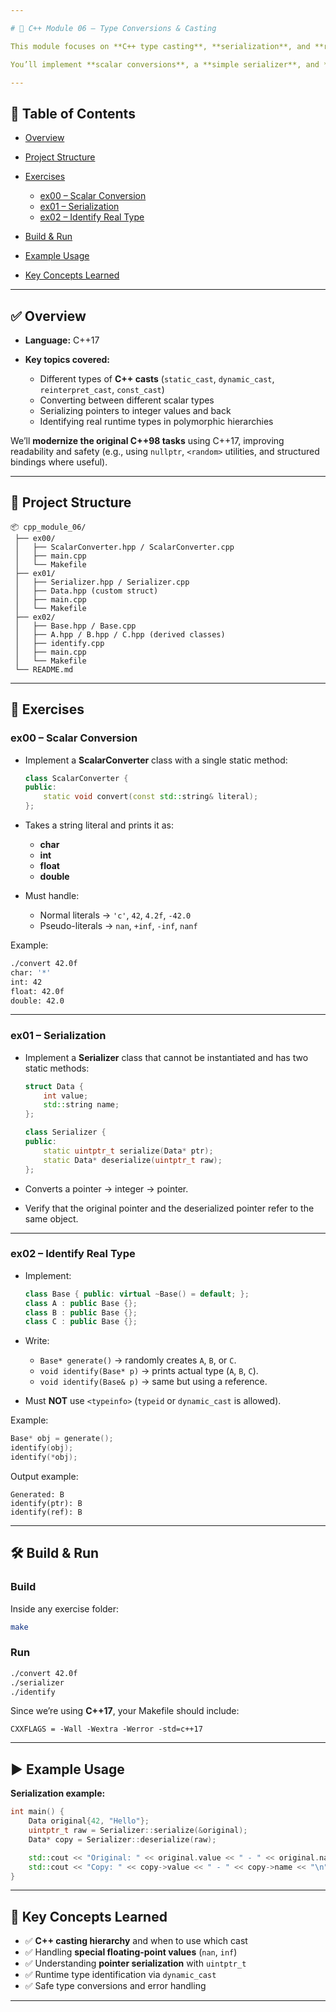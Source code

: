 ```yaml
---

# 🔄 C++ Module 06 – Type Conversions & Casting

This module focuses on **C++ type casting**, **serialization**, and **runtime type identification**.

You’ll implement **scalar conversions**, a **simple serializer**, and **type identification** for polymorphic classes—perfect to deepen your understanding of **static\_cast, reinterpret\_cast, dynamic\_cast, and const\_cast** in **C++17**.

---
```


## 📌 Table of Contents

* [Overview](#overview)
* [Project Structure](#project-structure)
* [Exercises](#exercises)

  * [ex00 – Scalar Conversion](#ex00--scalar-conversion)
  * [ex01 – Serialization](#ex01--serialization)
  * [ex02 – Identify Real Type](#ex02--identify-real-type)
* [Build & Run](#build--run)
* [Example Usage](#example-usage)
* [Key Concepts Learned](#key-concepts-learned)

---

## ✅ Overview

* **Language:** C++17
* **Key topics covered:**

  * Different types of **C++ casts** (`static_cast`, `dynamic_cast`, `reinterpret_cast`, `const_cast`)
  * Converting between different scalar types
  * Serializing pointers to integer values and back
  * Identifying real runtime types in polymorphic hierarchies

We’ll **modernize the original C++98 tasks** using C++17, improving readability and safety (e.g., using `nullptr`, `<random>` utilities, and structured bindings where useful).

---

## 📂 Project Structure

```
📦 cpp_module_06/
 ├── ex00/
 │   ├── ScalarConverter.hpp / ScalarConverter.cpp
 │   ├── main.cpp
 │   └── Makefile
 ├── ex01/
 │   ├── Serializer.hpp / Serializer.cpp
 │   ├── Data.hpp (custom struct)
 │   ├── main.cpp
 │   └── Makefile
 ├── ex02/
 │   ├── Base.hpp / Base.cpp
 │   ├── A.hpp / B.hpp / C.hpp (derived classes)
 │   ├── identify.cpp
 │   ├── main.cpp
 │   └── Makefile
 └── README.md
```

---

## 📝 Exercises

### **ex00 – Scalar Conversion**

* Implement a **ScalarConverter** class with a single static method:

  ```cpp
  class ScalarConverter {
  public:
      static void convert(const std::string& literal);
  };
  ```

* Takes a string literal and prints it as:

  * **char**
  * **int**
  * **float**
  * **double**

* Must handle:

  * Normal literals → `'c'`, `42`, `4.2f`, `-42.0`
  * Pseudo-literals → `nan`, `+inf`, `-inf`, `nanf`

Example:

```bash
./convert 42.0f
char: '*'
int: 42
float: 42.0f
double: 42.0
```

---

### **ex01 – Serialization**

* Implement a **Serializer** class that cannot be instantiated and has two static methods:

  ```cpp
  struct Data {
      int value;
      std::string name;
  };

  class Serializer {
  public:
      static uintptr_t serialize(Data* ptr);
      static Data* deserialize(uintptr_t raw);
  };
  ```
* Converts a pointer → integer → pointer.
* Verify that the original pointer and the deserialized pointer refer to the same object.

---

### **ex02 – Identify Real Type**

* Implement:

  ```cpp
  class Base { public: virtual ~Base() = default; };
  class A : public Base {};
  class B : public Base {};
  class C : public Base {};
  ```

* Write:

  * `Base* generate()` → randomly creates `A`, `B`, or `C`.
  * `void identify(Base* p)` → prints actual type (`A`, `B`, `C`).
  * `void identify(Base& p)` → same but using a reference.

* Must **NOT** use `<typeinfo>` (`typeid` or `dynamic_cast` is allowed).

Example:

```cpp
Base* obj = generate();
identify(obj);
identify(*obj);
```

Output example:

```
Generated: B
identify(ptr): B
identify(ref): B
```

---

## 🛠 Build & Run

### Build

Inside any exercise folder:

```bash
make
```

### Run

```bash
./convert 42.0f
./serializer
./identify
```

Since we’re using **C++17**, your Makefile should include:

```make
CXXFLAGS = -Wall -Wextra -Werror -std=c++17
```

---

## ▶ Example Usage

**Serialization example:**

```cpp
int main() {
    Data original{42, "Hello"};
    uintptr_t raw = Serializer::serialize(&original);
    Data* copy = Serializer::deserialize(raw);

    std::cout << "Original: " << original.value << " - " << original.name << "\n";
    std::cout << "Copy: " << copy->value << " - " << copy->name << "\n";
}
```

---

## 🌟 Key Concepts Learned

* ✅ **C++ casting hierarchy** and when to use which cast
* ✅ Handling **special floating-point values** (`nan`, `inf`)
* ✅ Understanding **pointer serialization** with `uintptr_t`
* ✅ Runtime type identification via `dynamic_cast`
* ✅ Safe type conversions and error handling

---

